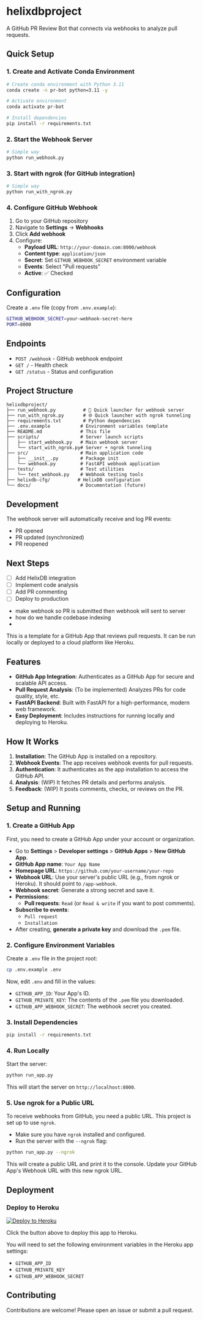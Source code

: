 # helixdbproject

A GitHub PR Review Bot that connects via webhooks to analyze pull requests.

## Quick Setup

### 1. Create and Activate Conda Environment
```bash
# Create conda environment with Python 3.11
conda create -n pr-bot python=3.11 -y

# Activate environment
conda activate pr-bot

# Install dependencies
pip install -r requirements.txt
```

### 2. Start the Webhook Server
```bash
# Simple way
python run_webhook.py
```

### 3. Start with ngrok (for GitHub integration)
```bash
# Simple way
python run_with_ngrok.py
```


### 4. Configure GitHub Webhook

1. Go to your GitHub repository
2. Navigate to **Settings** → **Webhooks**
3. Click **Add webhook**
4. Configure:
   - **Payload URL**: `http://your-domain.com:8000/webhook`
   - **Content type**: `application/json`
   - **Secret**: Set `GITHUB_WEBHOOK_SECRET` environment variable
   - **Events**: Select "Pull requests"
   - **Active**: ✅ Checked

## Configuration

Create a `.env` file (copy from `.env.example`):
```bash
GITHUB_WEBHOOK_SECRET=your-webhook-secret-here
PORT=8000
```

## Endpoints

- `POST /webhook` - GitHub webhook endpoint
- `GET /` - Health check
- `GET /status` - Status and configuration

## Project Structure

```
helixdbproject/
├── run_webhook.py          # 🚀 Quick launcher for webhook server
├── run_with_ngrok.py       # 🌐 Quick launcher with ngrok tunneling
├── requirements.txt        # Python dependencies
├── .env.example           # Environment variables template
├── README.md              # This file
├── scripts/               # Server launch scripts
│   ├── start_webhook.py   # Main webhook server
│   └── start_with_ngrok.py# Server + ngrok tunneling
├── src/                   # Main application code
│   ├── __init__.py        # Package init
│   └── webhook.py         # FastAPI webhook application
├── tests/                 # Test utilities
│   └── test_webhook.py    # Webhook testing tools
├── helixdb-cfg/          # HelixDB configuration
└── docs/                  # Documentation (future)
```

## Development

The webhook server will automatically receive and log PR events:
- PR opened
- PR updated (synchronized)
- PR reopened

## Next Steps

- [ ] Add HelixDB integration
- [ ] Implement code analysis
- [ ] Add PR commenting
- [ ] Deploy to production

- make webhook so PR is submitted then webhook will sent to server
- how do we handle codebase indexing
-

This is a template for a GitHub App that reviews pull requests. It can be run locally or deployed to a cloud platform like Heroku.

## Features

- **GitHub App Integration**: Authenticates as a GitHub App for secure and scalable API access.
- **Pull Request Analysis**: (To be implemented) Analyzes PRs for code quality, style, etc.
- **FastAPI Backend**: Built with FastAPI for a high-performance, modern web framework.
- **Easy Deployment**: Includes instructions for running locally and deploying to Heroku.

## How It Works

1.  **Installation**: The GitHub App is installed on a repository.
2.  **Webhook Events**: The app receives webhook events for pull requests.
3.  **Authentication**: It authenticates as the app installation to access the GitHub API.
4.  **Analysis**: (WIP) It fetches PR details and performs analysis.
5.  **Feedback**: (WIP) It posts comments, checks, or reviews on the PR.

## Setup and Running

### 1. Create a GitHub App

First, you need to create a GitHub App under your account or organization.

- Go to **Settings** > **Developer settings** > **GitHub Apps** > **New GitHub App**.
- **GitHub App name**: `Your App Name`
- **Homepage URL**: `https://github.com/your-username/your-repo`
- **Webhook URL**: Use your server's public URL (e.g., from ngrok or Heroku). It should point to `/app-webhook`.
- **Webhook secret**: Generate a strong secret and save it.
- **Permissions**:
    - **Pull requests**: `Read` (or `Read & write` if you want to post comments).
- **Subscribe to events**:
    - `Pull request`
    - `Installation`
- After creating, **generate a private key** and download the `.pem` file.

### 2. Configure Environment Variables

Create a `.env` file in the project root:

```sh
cp .env.example .env
```

Now, edit `.env` and fill in the values:

- `GITHUB_APP_ID`: Your App's ID.
- `GITHUB_PRIVATE_KEY`: The contents of the `.pem` file you downloaded.
- `GITHUB_APP_WEBHOOK_SECRET`: The webhook secret you created.

### 3. Install Dependencies

```sh
pip install -r requirements.txt
```

### 4. Run Locally

Start the server:

```sh
python run_app.py
```

This will start the server on `http://localhost:8000`.

### 5. Use ngrok for a Public URL

To receive webhooks from GitHub, you need a public URL. This project is set up to use `ngrok`.

- Make sure you have `ngrok` installed and configured.
- Run the server with the `--ngrok` flag:

```sh
python run_app.py --ngrok
```

This will create a public URL and print it to the console. Update your GitHub App's Webhook URL with this new ngrok URL.

## Deployment

### Deploy to Heroku

[![Deploy to Heroku](https://www.herokucdn.com/deploy/button.svg)](https://heroku.com/deploy)

Click the button above to deploy this app to Heroku.

You will need to set the following environment variables in the Heroku app settings:

- `GITHUB_APP_ID`
- `GITHUB_PRIVATE_KEY`
- `GITHUB_APP_WEBHOOK_SECRET`

## Contributing

Contributions are welcome! Please open an issue or submit a pull request.

